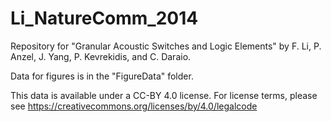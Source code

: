 Li_NatureComm_2014
==================

Repository for "Granular Acoustic Switches and Logic Elements" by F. Li, P. Anzel, J. Yang, P. Kevrekidis, and C. Daraio.

Data for figures is in the "FigureData" folder.

This data is available under a CC-BY 4.0 license. For license terms, please see https://creativecommons.org/licenses/by/4.0/legalcode
